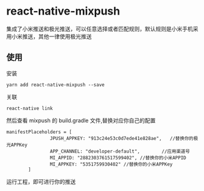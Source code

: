 # react-native-mixpush

集成了小米推送和极光推送，可以任意选择或者匹配规则，默认规则是小米手机采用小米推送，其他一律使用极光推送

## 使用
安装
```
yarn add react-native-mixpush --save
```
关联
```
react-native link
```
然后查看 mixpush 的 build.gradle 文件,替换对应你自己的配置
```
manifestPlaceholders = [
                JPUSH_APPKEY: "913c24e53c0d7ede41e828ae",   //替换你的极光APPKey
                APP_CHANNEL: "developer-default",        //应用渠道号
                MI_APPID: "2882303761517599402", //替换你的小米APPID
                MI_APPKEY: "5351759930402" //替换你的小米APPKey
        ]
```
运行工程，即可进行你的推送
